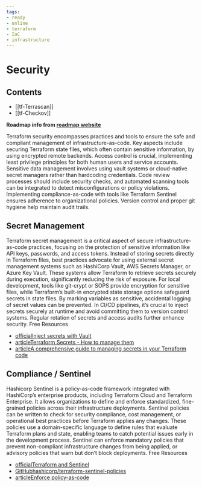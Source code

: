 ```yaml
---
tags:
- ready
- online
- terraform
- IaC
- infrastructure
---
```


# Security

## Contents

- [[tf-Terrascan]]
- [[tf-Checkov]]

__Roadmap info from [roadmap website](https://roadmap.sh/terraform/security@erxow5xNRj01WepdFOhVf)__

Terraform security encompasses practices and tools to ensure the safe and compliant management of infrastructure-as-code. Key aspects include securing Terraform state files, which often contain sensitive information, by using encrypted remote backends. Access control is crucial, implementing least privilege principles for both human users and service accounts. Sensitive data management involves using vault systems or cloud-native secret managers rather than hardcoding credentials. Code review processes should include security checks, and automated scanning tools can be integrated to detect misconfigurations or policy violations. Implementing compliance-as-code with tools like Terraform Sentinel ensures adherence to organizational policies. Version control and proper git hygiene help maintain audit trails.

## Secret Management

Terraform secret management is a critical aspect of secure infrastructure-as-code practices, focusing on the protection of sensitive information like API keys, passwords, and access tokens. Instead of storing secrets directly in Terraform files, best practices advocate for using external secret management systems such as HashiCorp Vault, AWS Secrets Manager, or Azure Key Vault. These systems allow Terraform to retrieve secrets securely during execution, significantly reducing the risk of exposure. For local development, tools like git-crypt or SOPS provide encryption for sensitive files, while Terraform’s built-in encrypted state storage options safeguard secrets in state files. By marking variables as sensitive, accidental logging of secret values can be prevented. In CI/CD pipelines, it’s crucial to inject secrets securely at runtime and avoid committing them to version control systems. Regular rotation of secrets and access audits further enhance security.
Free Resources

- [officialInject secrets with Vault](https://developer.hashicorp.com/terraform/tutorials/secrets)
- [articleTerraform Secrets - How to manage them](https://spacelift.io/blog/terraform-secrets)
- [articleA comprehensive guide to managing secrets in your Terraform code](https://blog.gruntwork.io/a-comprehensive-guide-to-managing-secrets-in-your-terraform-code-1d586955ace1)

## Compliance / Sentinel

Hashicorp Sentinel is a policy-as-code framework integrated with HashiCorp’s enterprise products, including Terraform Cloud and Terraform Enterprise. It allows organizations to define and enforce standardized, fine-grained policies across their infrastructure deployments. Sentinel policies can be written to check for security compliance, cost management, or operational best practices before Terraform applies any changes. These policies use a domain-specific language to define rules that evaluate Terraform plans and state, enabling teams to catch potential issues early in the development process. Sentinel can enforce mandatory policies that prevent non-compliant infrastructure changes from being applied, or advisory policies that warn but don’t block deployments.
Free Resources

- [officialTerraform and Sentinel](https://developer.hashicorp.com/sentinel/docs/terraform)
- [GitHubhashicorp/terraform-sentinel-policies](https://github.com/hashicorp/terraform-sentinel-policies)
- [articleEnforce policy-as-code](https://www.terraform.io/use-cases/enforce-policy-as-code)
